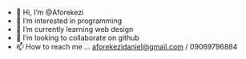 - 👋 Hi, I’m @Aforekezi
- 👀 I’m interested in programming
- 🌱 I’m currently learning web design
- 💞️ I’m looking to collaborate on github
- 📫 How to reach me ... aforekezidaniel@gmail.com / 09069796884

<!---
Aforekezi/Aforekezi is a ✨ special ✨ repository because its `README.md` (this file) appears on your GitHub profile.
You can click the Preview link to take a look at your changes.
--->
